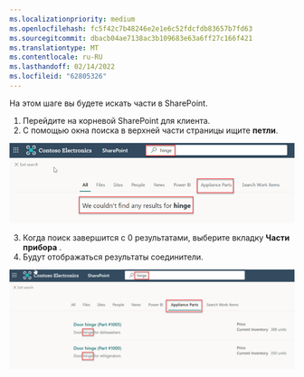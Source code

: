 ```yaml
---
ms.localizationpriority: medium
ms.openlocfilehash: fc5f42c7b48246e2e1e6c52fdcfdb83657b7fd63
ms.sourcegitcommit: dbacb04ae7138ac3b109683e63a6ff27c166f421
ms.translationtype: MT
ms.contentlocale: ru-RU
ms.lasthandoff: 02/14/2022
ms.locfileid: "62805326"
---
```

<!-- markdownlint-disable MD002 MD025 MD041 -->

На этом шаге вы будете искать части в SharePoint.

1. Перейдите на корневой SharePoint для клиента.
2. С помощью окна поиска в верхней части страницы ищите **петли**.

  ![Пример результатов поиска для петли слова на вкладке Части прибора.](images/connectors-images/build19.png)

3. Когда поиск завершится с 0 результатами, выберите вкладку **Части прибора** .
4. Будут отображаться результаты соединители.

  ![Пример результатов поиска для петли слова с результатами, показанными на вкладке Части прибора.](images/connectors-images/build20.png)
